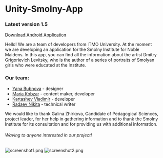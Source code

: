 # Unity-Smolny-App


### Latest version 1.5
[Download Android Application](https://github.com/ColdDirol/Unity-Smolny-App/releases/download/Release/SmolnyApp1.5.apk)


Hello! We are a team of developers from ITMO University. At the moment we are developing an application for the Smolny Institute for Noble Maidens. In this app, you can find all the information about the artist Dmitry Grigorievich Levitsky, who is the author of a series of portraits of Smolyan girls who were educated at the Institute.

### Our team:
* [Yana Bubnova](https://github.com/latuapaura) - designer
* [Maria Kobzar](https://github.com/marakkk) - content maker, developer
* [Kartashev Vladimir](https://github.com/ColdDirol) - developer
* [Radaev Nikita](https://github.com/RaddNik2004) - technical writer

We would like to thank Galina Zhirkova, Candidate of Pedagogical Sciences, project leader, for her help in gathering information and to thank the Smolny Institute for its consultation and for providing us with additional information.

###### Waving to anyone interested in our project!

![screenshot1.png](https://github.com/ColdDirol/Unity-Smolny-App/blob/main/img/111.png)
![screenshot2.png](https://github.com/ColdDirol/Unity-Smolny-App/blob/main/img/222.png)
